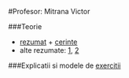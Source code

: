 #Profesor: Mitrana Victor

###Teorie
- [rezumat](https://drive.google.com/open?id=0ByjzKDd7cc_gb2V3ODh5SGpVWms) + [cerinte](https://drive.google.com/open?id=0ByjzKDd7cc_gVmNyNkh6LTBPRWc)
- alte rezumate: [1](https://drive.google.com/open?id=0ByjzKDd7cc_gZWZfV1UwczBobDg), [2](https://drive.google.com/open?id=0ByjzKDd7cc_gcUs2NDhLYkp4ams)

###Explicatii si modele de [exercitii](https://drive.google.com/open?id=0ByjzKDd7cc_gNm9PLVlNYVZOR3M)
